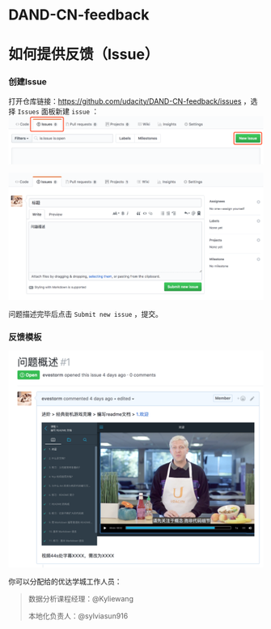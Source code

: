 # DAND-CN-feedback
# 如何提供反馈（Issue）

### 创建Issue

打开仓库链接：https://github.com/udacity/DAND-CN-feedback/issues ，选择 `Issues` 面板新建 `issue` ：![new issue](beta-test/new-issue.png)



![add-comment](beta-test/add-comment.png)



问题描述完毕后点击 `Submit new issue` ，提交。



### 反馈模板

![temp](beta-test/temp.png)



你可以分配给的优达学城工作人员：

> 数据分析课程经理：@Kyliewang
>
> 本地化负责人：@sylviasun916


